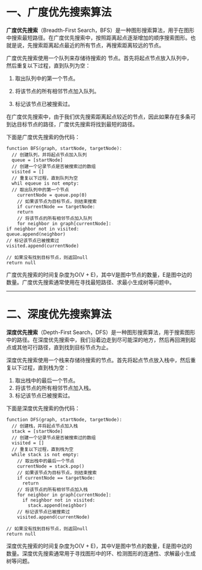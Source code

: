 # 一、广度优先搜索算法

**广度优先搜索**（Breadth-First Search，BFS）是一种图形搜索算法，用于在图形中搜索最短路径。在广度优先搜索中，按照距离起点逐渐增加的顺序搜索图形。也就是说，先搜索距离起点最近的所有节点，再搜索距离较远的节点。

广度优先搜索使用一个队列来存储待搜索的 节点。首先将起点节点放入队列中，然后重复以下过程，直到队列为空：

1. 取出队列中的第一个节点。

2. 将该节点的所有相邻节点加入队列。
3. 标记该节点已被搜索过。

在广度优先搜索中，由于我们优先搜索距离起点较近的节点，因此如果存在多条可到达目标节点的路径，广度优先搜索将找到最短的路径。

下面是广度优先搜索的伪代码：

```
function BFS(graph, startNode, targetNode):
  // 创建队列，并将起点节点加入队列
  queue = [startNode]
  // 创建一个记录节点是否被搜索过的数组
  visited = []
  // 重复以下过程，直到队列为空
  whil equeue is not empty:
  // 取出队列中的第一个节点
	currentNode = queue.pop(0)
	// 如果该节点为目标节点，则结束搜索
	if currentNode == targetNode:
	return
	// 将该节点的所有相邻节点加入队列
	for neighbor in graph[currentNode]:
if neighbor not in visited:
queue.append(neighbor)
// 标记该节点已被搜索过
visited.append(currentNode)

// 如果没有找到目标节点，则返回null
return null
```

广度优先搜索的时间复杂度为O(V + E)，其中V是图中节点的数量，E是图中边的数量。广度优先搜索通常使用在寻找最短路径、求最小生成树等问题中。



<hr>

# 二、深度优先搜索算法

**深度优先搜索**（Depth-First Search，DFS）是一种图形搜索算法，用于搜索图形中的路径。在深度优先搜索中，我们沿着边走到尽可能深的地方，然后再回溯到起点或其他可行路径，直到找到目标节点为止。

深度优先搜索使用一个栈来存储待搜索的节点。首先将起点节点放入栈中，然后重复以下过程，直到栈为空：

1. 取出栈中的最后一个节点。
2. 将该节点的所有相邻节点加入栈。
3. 标记该节点已被搜索过。

下面是深度优先搜索的伪代码：

```
function DFS(graph, startNode, targetNode):
  // 创建栈，并将起点节点加入栈
  stack = [startNode]
  // 创建一个记录节点是否被搜索过的数组
  visited = []
  // 重复以下过程，直到栈为空
  while stack is not empty:
    // 取出栈中的最后一个节点
    currentNode = stack.pop()
    // 如果该节点为目标节点，则结束搜索
    if currentNode == targetNode:
      return
    // 将该节点的所有相邻节点加入栈
    for neighbor in graph[currentNode]:
      if neighbor not in visited:
        stack.append(neighbor)
    // 标记该节点已被搜索过
    visited.append(currentNode)

// 如果没有找到目标节点，则返回null
return null
```

深度优先搜索的时间复杂度为O(V + E)，其中V是图中节点的数量，E是图中边的数量。深度优先搜索通常用于寻找图形中的环、检测图形的连通性、求解最小生成树等问题。
